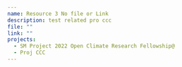 ```yaml
---
name: Resource 3 No file or Link
description: test related pro ccc
file: ""
link: ""
projects:
  - SM Project 2022 Open Climate Research Fellowship@
  - Proj CCC
---
```

